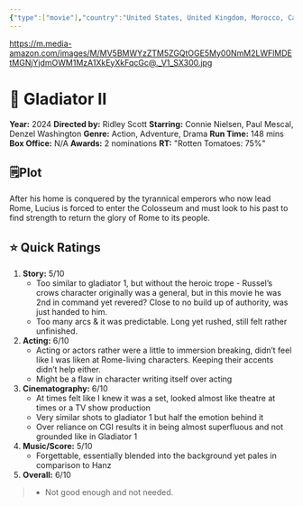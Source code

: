 ```yaml
---
{"type":["movie"],"country":"United States, United Kingdom, Morocco, Canada","title":"Gladiator II","year":2024,"director":"Ridley Scott","actors":["Connie Nielsen","Paul Mescal","Denzel Washington"],"genre":["Action","Adventure","Drama"],"length":148,"seen with":"mom,dad","year watched":"2024","rating":"6.3","location":"Dubai","trailer_embed":{"{ YoutubeEmbed }":null},"poster":"https://m.media-amazon.com/images/M/MV5BMWYzZTM5ZGQtOGE5My00NmM2LWFlMDEtMGNjYjdmOWM1MzA1XkEyXkFqcGc@._V1_SX300.jpg","Box_office":"N/A","RT":"Rotten Tomatoes: 75%","publish":true,"seen":true,"PassFrontmatter":true}
---
```


https://m.media-amazon.com/images/M/MV5BMWYzZTM5ZGQtOGE5My00NmM2LWFlMDEtMGNjYjdmOWM1MzA1XkEyXkFqcGc@._V1_SX300.jpg
# 🎥 **Gladiator II** 

**Year:** 2024
**Directed by:** Ridley Scott
**Starring:**  Connie Nielsen, Paul Mescal, Denzel Washington
**Genre:** Action, Adventure, Drama
**Run Time:** 148 mins
**Box Office:** N/A
**Awards:** 2 nominations
**RT:** "Rotten Tomatoes: 75%"

## 🗒️Plot

After his home is conquered by the tyrannical emperors who now lead Rome, Lucius is forced to enter the Colosseum and must look to his past to find strength to return the glory of Rome to its people.

## ⭐ Quick Ratings

1. **Story:** 5/10
	- Too similar to gladiator 1, but without the heroic trope - Russel’s crows character originally was a general, but in this movie he was 2nd in command yet revered? Close to no build up of authority, was just handed to him. 
	- Too many arcs & it was predictable. Long yet rushed, still felt rather unfinished. 
1. **Acting:** 6/10
	- Acting or actors rather were a little to immersion breaking, didn’t feel like I was liken at Rome-living characters. Keeping their accents didn’t help either. 
	- Might be a flaw in character writing itself over acting 
2. **Cinematography:** 6/10
	- At times felt like I knew it was a set, looked almost like theatre at times or a TV show production
	- Very similar shots to gladiator 1 but half the emotion behind it 
	- Over reliance on CGI results it in being almost superfluous and not grounded like in Gladiator 1 
3. **Music/Score:** 5/10
	- Forgettable, essentially blended into the background yet pales in comparison to Hanz
4. **Overall:** 6/10
> 	- Not good enough and not needed. 


